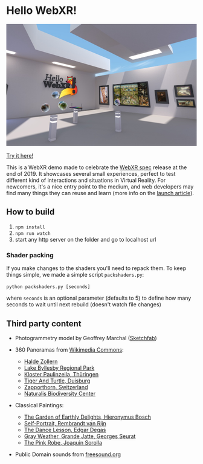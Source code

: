# Hello WebXR!

![screenshot](assets/sshot.jpg)

[Try it here!](https://mixedreality.mozilla.org/hello-webxr/index.html)

This is a WebXR demo made to celebrate the [WebXR spec](https://immersive-web.github.io/webxr/) release at the end of 2019. It showcases several small experiences, perfect to test different kind of interactions and situations in Virtual Reality. For newcomers, it's a nice entry point to the medium, and web developers may find many things they can reuse and learn (more info on the [launch article](https://url-of-article-not-ready-yet)).

## How to build

1. `npm install`
2. `npm run watch`
3. start any http server on the folder and go to localhost url


### Shader packing

If you make changes to the shaders you'll need to repack them. To keep things simple, we made a simple script `packshaders.py`:

`python packshaders.py [seconds]`

where `seconds` is an optional parameter (defaults to 5) to define how many seconds to wait until next rebuild (doesn't watch file changes)


## Third party content

* Photogrammetry model by Geoffrey Marchal ([Sketchfab](https://sketchfab.com/3d-models/baptismal-angel-kneeling-f45f01c63e514d3bad846e82af640f33))
* 360 Panoramas from [Wikimedia Commons](https://commons.wikimedia.org/wiki/Main_Page):
  * [Halde Zollern](https://commons.wikimedia.org/wiki/File:Halde_Zollern_Panorama_01.jpg)
  * [Lake Byllesby Regional Park](https://commons.wikimedia.org/wiki/File:Lake_Byllesby_Regional_Park_-_360%C2%B0_Equirectangular_Street_View_Photo_(27332591527).jpg)
  * [Kloster Paulinzella, Thüringen](https://commons.wikimedia.org/wiki/File:Kloster_Paulinzella,_Th%C3%BCringen,_360x180,_170316,_ako_(1).jpg)
  * [Tiger And Turtle, Duisburg](https://commons.wikimedia.org/wiki/File:Tiger_And_Turtle_Panorama.jpg)
  * [Zapporthorn, Switzerland](https://commons.wikimedia.org/wiki/File:Zapporthorn_Spherical_Panorama.jpg)
  * [Naturalis Biodiversity Center](https://commons.wikimedia.org/wiki/File:Naturalis_Biodiversity_Center_-_Museum_-_Exhibition_Primeval_parade_33_-_Overview_room_with_skeletons_-_Panorama_360_3D.jpg)
  
* Classical Paintings:
  * [The Garden of Earthly Delights, Hieronymus Bosch](https://commons.wikimedia.org/wiki/File:The_Garden_of_Earthly_Delights_by_Bosch_High_Resolution.jpg)
  * [Self-Portrait, Rembrandt van Rijn](https://www.nga.gov/collection/art-object-page.79.html)
  * [The Dance Lesson, Edgar Degas](https://www.nga.gov/collection/art-object-page.93045.html)
  * [Gray Weather, Grande Jatte, Georges Seurat](https://commons.wikimedia.org/wiki/File:Seurat.jatte.jpg)
  * [The Pink Robe, Joaquin Sorolla](http://sorollapaintings.com/images/sorolla-pink-robe-b-3928.jpg)


* Public Domain sounds from [freesound.org](https://freesound.org)
